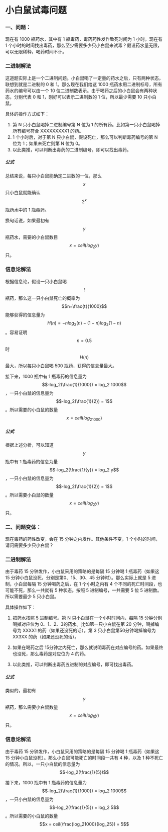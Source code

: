 # 小白鼠试毒问题

### 一、问题：

现在有 1000 瓶药水，其中有 1 瓶毒药，毒药药性发作致死时间为 1 小时。现在有 1 个小时的时间找出毒药，那么至少需要多少只小白鼠来试毒？假设药水量无限，可以无限稀释，喝药时间不计。

### 二进制解法

这道题实际上是一个二进制问题。小白鼠喝了一定量的药水之后，只有两种状态，联想到就是二进制的 0 和 1。那么现在我们给这 1000 瓶药水用二进制标号，所有药水的编号可以由一个 10 位二进制数表示。由于喝药之后的小白鼠会有两种状态，分别代表 0 和 1，刚好可以表示二进制数的 1 位，所以最少需要 10 只小白鼠。

具体的操作方式如下：

1. 第 N 只小白鼠喝掉二进制编号第 N 位为 1 的所有药。比如第一只小白鼠喝掉所有编号符合 XXXXXXXXX1 的药。
2. 1 个小时后，对于第 N 只小白鼠，假设死亡，那么可以判断毒药编号的第 N 位为 1；如果未死亡则第 N 位为 0。
3. 以此类推，可以判断出毒药的二进制编号，即可以找出毒药。

##### 公式

总结来说，每只小白鼠能确定二进数的一位，那么 $$x$$ 只小白鼠就能确认 $$2^x$$ 瓶药水中的 1 瓶毒药。

换句话说，如果最初有 $$y$$ 瓶药水，需要的小白鼠数目 $$x = ceil(log_2 y)$$ 只。

### 信息论解法

根据信息论，假设一只小白鼠喝 $$t$$ 瓶药，那么这一只小白鼠死亡的概率为 $$n=\frac{t}{1000}$$ 能够获得的信息量为 $$H(n) = -nlog_2 (n) - (1-n)log_2(1-n)$$ 。容易证明 $$n=0.5$$ 时 $$H(n)$$ 最大，所以每只小白鼠喝 500 瓶药，获得的信息量最大。

接下来，1000 瓶中有 1 瓶毒药的信息量为 $$-log_2(\frac{1}{1000}) = log_2 1000$$，一只小白鼠的信息量为 $$-log_2(\frac{1}{2}) = 1$$ 。所以需要的小白鼠的数量 $$x = ceil(log_21000)$$

##### 公式

根据上述分析，可以知道 $$y$$ 瓶中有 1 瓶毒药的信息为量 $$-log_2(\frac{1}{y}) = log_2 y$$，一只小白鼠的信息量为 $$-log_2(\frac{1}{2}) = 1$$ 。所以需要小白鼠的数量 $$x = ceil(log_2y)$$ 只。



### 二、问题变体：

现在毒药的药性改变，会在 15 分钟之内发作。其他条件不变，1 个小时的时间，请问需要多少只小白鼠？

### 二进制解法

由于毒药 15 分钟发作，小白鼠采用的策略的是每隔 15 分钟喝 1 瓶毒药（如果这 15 分钟小白鼠没死，分别是第0、15、30、45 分钟时）。那么实际上就是 5 进制，小白鼠每隔 15 分钟喝药之后，在 1 个小时之内有 4 个不同的死亡时间段，也可能不死，那么一共就有 5 种状态。按照 5 进制编号，一共需要 5 位 5 进制数。所以需要最少 5 只小白鼠。

具体操作如下：

1. 把药水按照 5 进制编号。第 N 只小白鼠在一个小时时间内，每隔 15 分钟分别喝掉对应位为 0、1、2、3的药水。比如第一只小白鼠在第 20 分钟，喝掉编号为 XXXX1 的药（如果还没死的话）。第 3 只小白鼠第50分钟喝掉编号为 XX3XX 的药（如果还没死的话）。

2. 如果在喝药之后 15分钟之内死亡，那么就说明毒药在对应编号的药。如果最终也没死，那么毒药是对应位为 4 的药。

3. 以此类推，可以判断出毒药五进制的对应编号，即可找出毒药。


##### 公式

类似的，最初有 $$y$$ 瓶药，那么需要小白鼠数量 $$x=ceil(log_5y)$$ 只。

### 信息论解法

由于毒药 15 分钟发作，小白鼠采用的策略的是每隔 15 分钟喝 1 瓶毒药（如果这 15 分钟小白鼠没死）。那么小白鼠可能死亡的时间段一共有 4 种，以及 1 种不死亡的情况。所以，一只小白鼠的信息量为 $$-log_2(\frac{1}{5})$$ 

接下来，1000 瓶中有 1 瓶毒药的信息量为 $$-log_2(\frac{1}{1000}) = log_2 1000$$，一只小白鼠的信息量为 $$-log_2(\frac{1}{5}) = log_2 5$$ 。所以需要的小白鼠的数量 $$x = ceil(\frac{log_21000}{log_25}) = 5$$